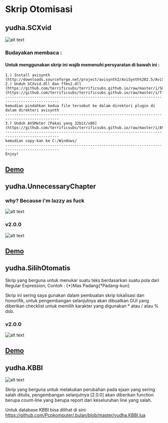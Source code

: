 # Skrip Otomisasi
## yudha.SCXvid
![alt text](https://scontent.fcgk2-1.fna.fbcdn.net/v/t1.0-9/28055812_2003294686353344_5810105517223187434_n.jpg?oh=527cfd7e9d6500913ad80e3c876652d6&oe=5B199122 "when lazinezz bring innovation")
### Budayakan membaca :
#### Untuk menggunakan skrip ini wajib memenuhi persyaratan di bawah ini :
```
1.) Install avisynth 
(http://downloads.sourceforge.net/project/avisynth2/AviSynth%202.5/AviSynth%202.5.8/Avisynth_258.exe)
2.) Unduh SCXvid.dll dan ffms2.dll
(https://github.com/terrificsubs/terrificsubs.github.io/raw/master/i/SCXvid.dll) 
(https://github.com/terrificsubs/terrificsubs.github.io/raw/master/i/ffms2.dll) 
----------------------------------------------------------------------------------------------
kemudian pindahkan kedua file tersebut ke dalam direktori plugin di dalam direktori avisynth
----------------------------------------------------------------------------------------------
3.) Unduh AVSMeter [Pakai yang 32bit/x86]
(https://github.com/terrificsubs/terrificsubs.github.io/raw/master/i/AVSMeter178.zip) 
----------------------------------------------------------------------------------------------
kemudian copy-kan ke C:/Windows/
----------------------------------------------------------------------------------------------
Enjoy!
```
## [Demo](https://www.facebook.com/unanimated.jr/videos/2003178033031676/)

## yudha.UnnecessaryChapter
### why? Because i'm lazzy as fuck
![alt text](https://scontent-sit4-1.xx.fbcdn.net/v/t1.0-9/27545666_1999694390046707_1563691307904350182_n.jpg?oh=bfb7400d17d14af072419269fd6ddd08&oe=5AE1E7D6 "when lazinezz bring innovation")
### v2.0.0
![alt text](https://scontent-sit4-1.xx.fbcdn.net/v/t1.0-9/27540465_1999829173366562_6691498731313010104_n.jpg?oh=08cf5ed1b873fcbffd425fad03c7286e&oe=5B166A99 "when lazinezz bring innovation")
## [Demo](http://terrificsubs.github.io/i/yudha.UnnecessaryChapter.html) 
## yudha.SilihOtomatis
Skrip yang berguna untuk menukar suatu teks berdasarkan suatu pola dari Regular Expression;
Contoh : {*}Mas Padang{*Padang-kun}

Skrip ini sering saya gunakan dalam pembuatan skrip lokalisasi dan honorifik, untuk pengembangan selanjutnya akan dibuatkan GUI yang diberikan checklist untuk memilih karakter yang digunakan * atau / atau % dsb.
### v2.0.0
![alt text](https://scontent.fsub5-1.fna.fbcdn.net/v/t1.0-9/27751720_2001140006568812_5683222731135946573_n.jpg?oh=554cce9c85a0f5e47a251a3adba47325&oe=5B14FA55 "when lazinezz bring innovation")
## [Demo](http://terrificsubs.github.io/i/yudha.SilihOtomatis.html) 
## yudha.KBBI

![alt text](https://scontent-sit4-1.xx.fbcdn.net/v/t1.0-9/27752502_1998997476783065_6971505429113667725_n.jpg?oh=31a2fe3ef4ec83fa4d67f7c51dedf73f&oe=5ADA66D4 "aaaaaa")

Skrip yang berguna untuk melakukan perubahan pada ejaan yang sering salah ditulis, pengembangan selanjutnya [2.0.0] akan diberikan function berupa count-line yang berupa report dari keseluruhan line yang salah.

Untuk database KBBI bisa dilihat di sini: https://github.com/Pcpkomputer/.bulan/blob/master/yudha.KBBI.lua
